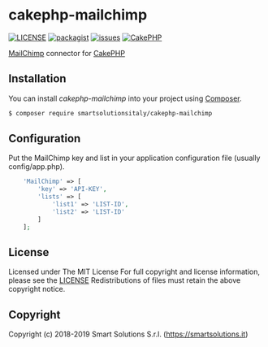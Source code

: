 # cakephp-mailchimp
[![LICENSE](https://img.shields.io/github/license/smartsolutionsitaly/cakephp-mailchimp.svg)](LICENSE)
[![packagist](https://img.shields.io/badge/packagist-cakephp--mailchimp-brightgreen.svg)](https://packagist.org/packages/smartsolutionsitaly/cakephp-mailchimp)
[![issues](https://img.shields.io/github/issues/smartsolutionsitaly/cakephp-mailchimp.svg)](https://github.com/smartsolutionsitaly/cakephp-mailchimp/issues)
[![CakePHP](https://img.shields.io/badge/CakePHP-3.5%2B-brightgreen.svg)](https://github.com/cakephp/cakephp)

[MailChimp](https://mailchimp.com/) connector for [CakePHP](https://github.com/cakephp/cakephp)

## Installation

You can install _cakephp-mailchimp_ into your project using [Composer](https://getcomposer.org).

``` bash
$ composer require smartsolutionsitaly/cakephp-mailchimp
```

## Configuration

Put the MailChimp key and list in your application configuration file (usually config/app.php).

``` php
    'MailChimp' => [
        'key' => 'API-KEY',
        'lists' => [
            'list1' => 'LIST-ID',
            'list2' => 'LIST-ID'
        ]
    ];
```

## License
Licensed under The MIT License
For full copyright and license information, please see the [LICENSE](LICENSE)
Redistributions of files must retain the above copyright notice.

## Copyright
Copyright (c) 2018-2019 Smart Solutions S.r.l. (https://smartsolutions.it)
